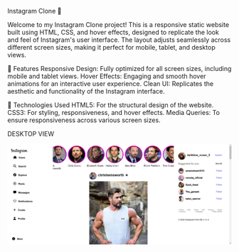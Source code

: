 Instagram Clone 📸


Welcome to my Instagram Clone project! This is a responsive static website built using HTML, CSS, and hover effects, designed to replicate the look and feel of Instagram's user interface. 
The layout adjusts seamlessly across different screen sizes, making it perfect for mobile, tablet, and desktop views.

🌟 Features
Responsive Design: Fully optimized for all screen sizes, including mobile and tablet views.
Hover Effects: Engaging and smooth hover animations for an interactive user experience.
Clean UI: Replicates the aesthetic and functionality of the Instagram interface.


🚀 Technologies Used
HTML5: For the structural design of the website.
CSS3: For styling, responsiveness, and hover effects.
Media Queries: To ensure responsiveness across various screen sizes.

DESKTOP VIEW

![image alt](https://github.com/Nareshmagatham/instagram-clone/blob/8c0d5eb10965104497cb6c4141125abfdd7daa04/Screenshot%202024-12-17%20113000.png)
